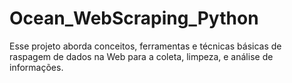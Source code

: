 # Ocean_WebScraping_Python
Esse projeto aborda  conceitos, ferramentas e técnicas básicas de raspagem de dados na Web para a coleta, limpeza, e análise de informações. 
